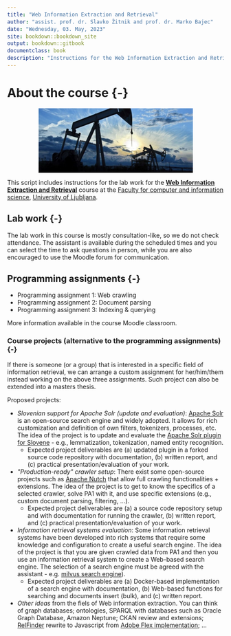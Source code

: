 ```yaml
--- 
title: "Web Information Extraction and Retrieval"
author: "assist. prof. dr. Slavko Žitnik and prof. dr. Marko Bajec"
date: "Wednesday, 03. May, 2023"
site: bookdown::bookdown_site
output: bookdown::gitbook
documentclass: book
description: "Instructions for the Web Information Extraction and Retrieval course labs"
---
```


# About the course {-}

<img src="img/book/oil-rig.png" width="359" style="display: block; margin: auto;" />

This script includes instructions for the lab work for the [**Web Information Extraction and Retrieval**](https://ucilnica.fri.uni-lj.si/course/view.php?id=284) course at the [Faculty for computer and information science](http://www.fri.uni-lj.si/), [University of Ljubljana](http://www.uni-lj.si/).

## Lab work {-}

The lab work in this course is mostly consultation-like, so we do not check attendance. The assistant is available during the scheduled times and you can select the time to ask questions in person, while you are also encouraged to use the Moodle forum for communication.


## Programming assignments {-}

* Programming assignment 1: Web crawling
* Programming assignment 2: Document parsing
* Programming assignment 3: Indexing & querying
    
More information available in the course Moodle classroom.    
  
### Course projects (alternative to the programming assignments) {-}   
If there is someone (or a group) that is interested in a specific field of information retrieval, we can arrange a custom assignment for her/him/them instead working on the above three assignments. Such project can also be extended into a masters thesis.

Proposed projects:

* *Slovenian support for Apache Solr (update and evaluation)*: [Apache Solr](https://solr.apache.org) is an open-source search engine and widely adopted. It allows for rich customization and definition of own filters, tokenizers, processes, etc. The idea of the project is to update and evaluate the [Apache Solr plugin for Slovene](https://github.com/UL-FRI-Zitnik/solr-classla) - e.g., lemmatization, tokenization, named entity recognition.
  * Expected project deliverables are (a) updated plugin in a forked source code repository with documentation, (b) written report, and (c) practical presentation/evaluation of your work.
* *"Production-ready" crawler setup*: There exist some open-source projects such as [Apache Nutch](https://nutch.apache.org/) that allow full crawling functionalities + extensions. The idea of the project is to get to know the specifics of a selected crawler, solve PA1 with it, and use specific extensions (e.g., custom document parsing, filtering, ...).
  * Expected project deliverables are (a) a source code repository setup and with documentation for running the crawler, (b) written report, and (c) practical presentation/evaluation of your work.
* *Information retrieval systems evaluation*: Some information retrieval systems have been developed into rich systems that require some knowledge and configuration to create a useful search engine. The idea of the project is that you are given crawled data from PA1 and then you use an information retrieval system to create a Web-based search engine. The selection of a search engine must be agreed with the assistant - e.g.  [milvus search engine](https://milvus.io/)). 
  * Expected project deliverables are (a) Docker-based implementation of a search engine with documentation, (b) Web-based functions for searching and documents insert (bulk), and (c) written report.
* *Other ideas* from the fiels of Web information extraction. You can think of graph databases; ontologies, SPARQL with databases such as Oracle Graph Database, Amazon Neptune; CKAN review and extensions; [RelFinder](http://www.visualdataweb.org/relfinder.php#:~:text=Interactive%20Relationship%20Discovery%20in%20RDF%20Data&text=The%20RelFinder%20helps%20to%20get,a%20global%20and%20detailed%20level.) rewrite to Javascript from [Adobe Flex implementation](https://github.com/VisualDataWeb/RelFinder); ...
